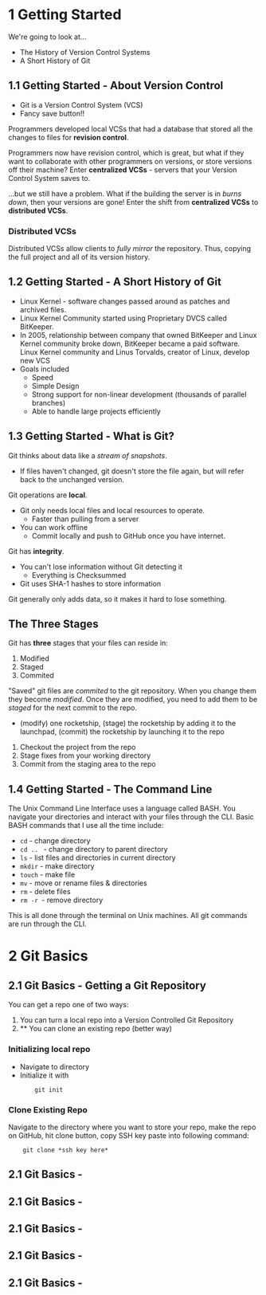 # 1 Getting Started
We're going to look at...
* The History of Version Control Systems
* A Short History of Git

## 1.1 Getting Started - About Version Control
* Git is a Version Control System (VCS)
* Fancy save button!!

Programmers developed local VCSs that had a database that stored all the changes to files for **revision control**.  

Programmers now have revision control, which is great, but what if they want to collaborate with other programmers on versions, or store versions off their machine? Enter **centralized VCSs** - servers that your Version Control System saves to.

...but we still have a problem. What if the building the server is in *burns down*, then your versions are gone! Enter the shift from **centralized VCSs** to **distributed VCSs**.

### Distributed VCSs
Distributed VCSs allow clients to *fully mirror* the repository. Thus, copying the full project and all of its version history.

## 1.2 Getting Started - A Short History of Git
* Linux Kernel - software changes passed around as patches and archived files. 
* Linux Kernel Community started using Proprietary DVCS called BitKeeper. 
* In 2005, relationship between company that owned BitKeeper and Linux Kernel community broke down, BitKeeper became a paid software. Linux Kernel community and Linus Torvalds, creator of Linux, develop new VCS
* Goals included
    * Speed
    * Simple Design
    * Strong support for non-linear development (thousands of parallel branches) 
    * Able to handle large projects efficiently

## 1.3 Getting Started - What is Git?
Git thinks about data like a *stream of snapshots*.
* If files haven't changed, git doesn't store the file again, but will refer back to the unchanged version.

Git operations are **local**.
* Git only needs local files and local resources to operate. 
    * Faster than pulling from a server
* You can work offline
    * Commit locally and push to GitHub once you have internet.

Git has **integrity**.
* You can't lose information without Git detecting it
    * Everything is Checksummed
* Git uses SHA-1 hashes to store information

Git generally only adds data, so it makes it hard to lose something.

## The Three Stages
Git has **three** stages that your files can reside in:
1. Modified
2. Staged
3. Commited

"Saved" git files are *commited* to the git repository. When you change them they become *modified*. Once they are modified, you need to add them to be *staged* for the next commit to the repo. 
* (modify) one rocketship, (stage) the rocketship by adding it to the launchpad, (commit) the rocketship by launching it to the repo

1. Checkout the project from the repo
2. Stage fixes from your working directory
3. Commit from the staging area to the repo

## 1.4 Getting Started - The Command Line
The Unix Command Line Interface uses a language called BASH. You navigate your directories and interact with your files through the CLI. Basic BASH commands that I use all the time include:

* ```cd``` - change directory
* ```cd .. ``` - change directory to parent directory
* ```ls``` - list files and directories in current directory
* ```mkdir``` - make directory
* ```touch``` - make file
* ```mv``` - move or rename files & directories
* ```rm``` - delete files
* ```rm -r ```- remove directory

This is all done through the terminal on Unix machines. All git commands are run through the CLI. 

# 2 Git Basics
## 2.1 Git Basics - Getting a Git Repository
You can get a repo one of two ways:
1. You can turn a local repo into a Version Controlled Git Repository
2. ** You can clone an existing repo (better way)

### Initializing local repo
* Navigate to directory
* Initialize it with 
    ```
        git init
    ```
### Clone Existing Repo
Navigate to the directory where you want to store your repo, make the repo on GitHub, hit clone button, copy SSH key paste into following command:
```
    git clone *ssh key here*
```

## 2.1 Git Basics - 
## 2.1 Git Basics - 
## 2.1 Git Basics - 
## 2.1 Git Basics - 
## 2.1 Git Basics - 
